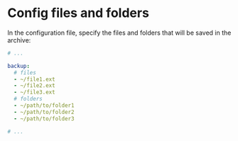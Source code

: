 # Config files and folders

In the configuration file, specify the files and folders that will be saved in the archive:

```yaml
# ...

backup:
  # files
  - ~/file1.ext
  - ~/file2.ext
  - ~/file3.ext
  # folders
  - ~/path/to/folder1
  - ~/path/to/folder2
  - ~/path/to/folder3

# ...
```
